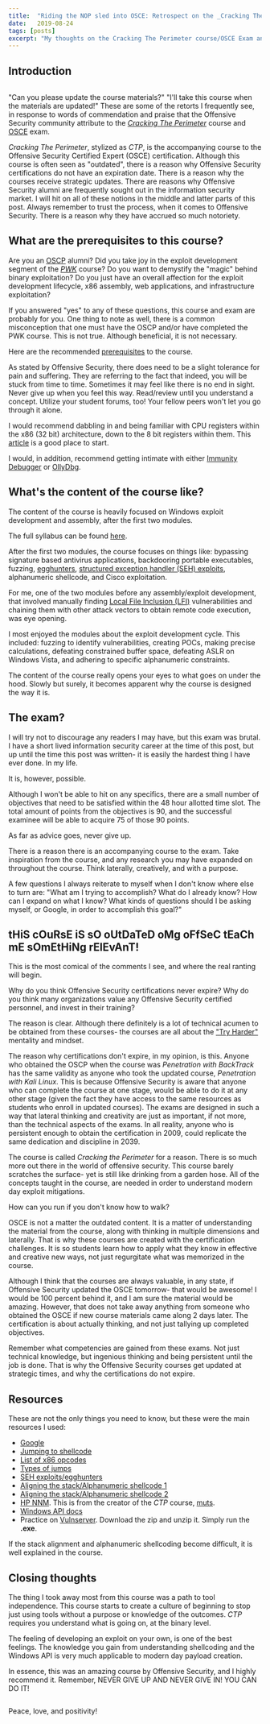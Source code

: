```yaml
---
title:  "Riding the NOP sled into OSCE: Retrospect on the _Cracking The Perimeter_ course and OSCE exam"
date:   2019-08-24
tags: [posts]
excerpt: "My thoughts on the Cracking The Perimeter course/OSCE Exam and how I came to learn that one must learn to walk before learning to run."
---
```

Introduction
---

<img src="{{ site.url }}{{ site.baseurl }}/images/offsec-student-certified-emblem-rgb-osce.png" alt="">

"Can you please update the course materials?" "I'll take this course when the materials are updated!" These are some of the retorts I frequently see, in response to words of commendation and praise that the Offensive Security community attribute to the [_Cracking The Perimeter_](https://www.offensive-security.com/information-security-training/cracking-the-perimeter/) course and [OSCE](https://www.offensive-security.com/information-security-certifications/osce-offensive-security-certified-expert/) exam.

_Cracking The Perimeter_, stylized as _CTP_, is the accompanying course to the Offensive Security Certified Expert (OSCE) certification. Although this course is often seen as "outdated", there is a reason why Offensive Security certifications do not have an expiration date. There is a reason why the courses receive strategic updates. There are reasons why Offensive Security alumni are frequently sought out in the information security market. I will hit on all of these notions in the middle and latter parts of this post. Always remember to trust the process, when it comes to Offensive Security. There is a reason why they have accrued so much notoriety.

What are the prerequisites to this course?
---

Are you an [OSCP](https://www.offensive-security.com/information-security-certifications/oscp-offensive-security-certified-professional/) alumni? Did you take joy in the exploit development segment of the [_PWK_](https://www.offensive-security.com/information-security-training/penetration-testing-training-kali-linux/) course? Do you want to demystify the "magic" behind binary exploitation? Do you just have an overall affection for the exploit development lifecycle, x86 assembly, web applications, and infrastructure exploitation?

If you answered "yes" to any of these questions, this course and exam are probably for you. One thing to note as well, there is a common misconception that one must have the OSCP and/or have completed the PWK course. This is not true. Although beneficial, it is not necessary.

Here are the recommended [prerequisites](https://www.offensive-security.com/ctp-syllabus/#pre-req) to the course.

As stated by Offensive Security, there does need to be a slight tolerance for pain and suffering. They are referring to the fact that indeed, you will be stuck from time to time. Sometimes it may feel like there is no end in sight. Never give up when you feel this way. Read/review until you understand a concept. Utilize your student forums, too! Your fellow peers won't let you go through it alone.

I would recommend dabbling in and being familiar with CPU registers within the x86 (32 bit) architecture, down to the 8 bit registers within them. This [article](https://en.wikibooks.org/wiki/X86_Assembly/X86_Architecture) is a good place to start.

I would, in addition, recommend getting intimate with either [Immunity Debugger](https://debugger.immunityinc.com/ID_register.py) or [OllyDbg](http://www.ollydbg.de/download.htm).

What's the content of the course like?
---

The content of the course is heavily focused on Windows exploit development and assembly, after the first two modules.

The full syllabus can be found [here](https://www.offensive-security.com/documentation/cracking-the-perimeter-syllabus.pdf).

After the first two modules, the course focuses on things like: bypassing signature based antivirus applications, backdooring portable executables, fuzzing, [egghunters](https://connormcgarr.github.io/Exception-Handlers-and-Egg-Hunters/), [structured exception handler (SEH) exploits](https://connormcgarr.github.io/Exception-Handlers-and-Egg-Hunters/), alphanumeric shellcode, and Cisco exploitation.

For me, one of the two modules before any assembly/exploit development, that involved manually finding [Local File Inclusion (LFI)](https://www.owasp.org/index.php/Testing_for_Local_File_Inclusion) vulnerabilities and chaining them with other attack vectors to obtain remote code execution, was eye opening.

I most enjoyed the modules about the exploit development cycle. This included: fuzzing to identify vulnerabilities, creating POCs, making precise calculations, defeating constrained buffer space, defeating ASLR on Windows Vista, and adhering to specific alphanumeric constraints.

The content of the course really opens your eyes to what goes on under the hood. Slowly but surely, it becomes apparent why the course is designed the way it is.

The exam?
---

I will try not to discourage any readers I may have, but this exam was brutal. I have a short lived information security career at the time of this post, but up until the time this post was written- it is easily the hardest thing I have ever done. In my life.

It is, however, possible.

Although I won't be able to hit on any specifics, there are a small number of objectives that need to be satisfied within the 48 hour allotted time slot. The total amount of points from the objectives is 90, and the successful examinee will be able to acquire 75 of those 90 points.

As far as advice goes, never give up.

There is a reason there is an accompanying course to the exam. Take inspiration from the course, and any research you may have expanded on throughout the course. Think laterally, creatively, and with a purpose.

A few questions I always reiterate to myself when I don't know where else to turn are: "What am I trying to accomplish? What do I already know? How can I expand on what I know? What kinds of questions should I be asking myself, or Google, in order to accomplish this goal?"

tHiS cOuRsE iS sO oUtDaTeD oMg oFfSeC tEaCh mE sOmEtHiNg rElEvAnT!
---

This is the most comical of the comments I see, and where the real ranting will begin.

Why do you think Offensive Security certifications never expire? Why do you think many organizations value any Offensive Security certified personnel, and invest in their training?

The reason is clear. Although there definitely is a lot of technical acumen to be obtained from these courses- the courses are all about the ["Try Harder"](https://www.offensive-security.com/offsec/say-try-harder/) mentality and mindset.

The reason why certifications don't expire, in my opinion, is this. Anyone who obtained the OSCP when the course was _Penetration with BackTrack_ has the same validity as anyone who took the updated course, _Penetration with Kali Linux_. This is because Offensive Security is aware that anyone who can complete the course at one stage, would be able to do it at any other stage (given the fact they have access to the same resources as students who enroll in updated courses). The exams are designed in such a way that lateral thinking and creativity are just as important, if not more, than the technical aspects of the exams. In all reality, anyone who is persistent enough to obtain the certification in 2009, could replicate the same dedication and discipline in 2039.

The course is called _Cracking the Perimeter_ for a reason. There is so much more out there in the world of offensive security. This course barely scratches the surface- yet is still like drinking from a garden hose. All of the concepts taught in the course, are needed in order to understand modern day exploit mitigations.

How can you run if you don't know how to walk?

OSCE is not a matter the outdated content. It is a matter of understanding the material from the course, along with thinking in multiple dimensions and laterally. That is why these courses are created with the certification challenges. It is so students learn how to apply what they know in effective and creative new ways, not just regurgitate what was memorized in the course.

Although I think that the courses are always valuable, in any state, if Offensive Security updated the OSCE tomorrow- that would be awesome! I would be 100 percent behind it, and I am sure the material would be amazing. However, that does not take away anything from someone who obtained the OSCE if new course materials came along 2 days later. The certification is about actually thinking, and not just tallying up completed objectives.

Remember what competencies are gained from these exams. Not just technical knowledge, but ingenious thinking and being persistent until the job is done. That is why the Offensive Security courses get updated at strategic times, and why the certifications do not expire.

Resources
---

These are not the only things you need to know, but these were the main resources I used:

- [Google](https://www.google.com/)
- [Jumping to shellcode](https://www.abatchy.com/2017/05/jumping-to-shellcode.html)
- [List of x86 opcodes](http://sparksandflames.com/files/x86InstructionChart.html)
- [Types of jumps](http://www.unixwiz.net/techtips/x86-jumps.html)
- [SEH exploits/egghunters](https://connormcgarr.github.io/Exception-Handlers-and-Egg-Hunters/)
- [Aligning the stack/Alphanumeric shellcode 1](https://blog.knapsy.com/blog/2017/05/01/quickzip-4-dot-60-win7-x64-seh-overflow-egghunter-with-custom-encoder/)
- [Aligning the stack/Alphanumeric shellcode 2](https://connormcgarr.github.io/Admin-Express-0day/)
- [HP NNM](https://www.youtube.com/watch?v=gHISpAZiAm0). This is from the creator of the _CTP_ course, [muts](https://twitter.com/muts?lang=en).
- [Windows API docs](https://docs.microsoft.com/en-us/windows/win32/apiindex/windows-api-list)
- Practice on [Vulnserver](https://github.com/stephenbradshaw/vulnserver). Download the zip and unzip it. Simply run the __.exe__.

If the stack alignment and alphanumeric shellcoding become difficult, it is well explained in the course.

Closing thoughts
---

The thing I took away most from this course was a path to tool independence. This course starts to create a culture of beginning to stop just using tools without a purpose or knowledge of the outcomes. _CTP_ requires you understand what is going on, at the binary level.

The feeling of developing an exploit on your own, is one of the best feelings. The knowledge you gain from understanding shellcoding and the Windows API is very much applicable to modern day payload creation.

In essence, this was an amazing course by Offensive Security, and I highly recommend it. Remember, NEVER GIVE UP AND NEVER GIVE IN! YOU CAN DO IT!

<img src="{{ site.url }}{{ site.baseurl }}/images/OSCE.png" alt="">

Peace, love, and positivity!
